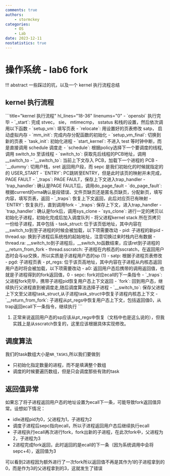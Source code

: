 ```yaml
---
comments: true
authors:
    - stormckey
categories:
    - OS
    - Lab
date: 2023-12-11
nostatistics: true
---
```


# 操作系统 - lab6 fork
!!! abstract
    一些踩过的坑，以及一个 kernel 执行流程总结
<!-- more -->

## kernel 执行流程

<div class="annotate" markdown>
```title="kernel 执行流程" hl_lines="18-36" linenums="0"
- `opensbi` 执行完毕
- `_start`: 完成 stvec， sie， mtimecmp， sstatus 和栈的设置，然后依次调用以下函数
    - `setup_vm`: 填写页表
    - `relocate`: 用设置好的页表修改 satp， 启动虚拟内存
    - `mm_init`: 完成内存分配函数的初始化
    - `setup_vm_final`: 切换到新的页表
    - `task_init`: 初始化进程
- `start_kernel`: 不进入 test 等时钟中断，而是直接调用 schedule 调度走
- `schedule`: 根据policy选择下一个要调度的线程,调用 switch_to 至该线程
- `switch_to`: 获取先后线程的PCB地址，调用__switch_to
- `__switch_to`: 当前上下文存入 PCB，加载下一个进程的 PCB
- `__dummy`: 切用户栈，sret 返回用户段，而 sepc 是我们初始化的时候就指定的的 USER_START
- `ENTRY`: PC跳转至ENTRY，但是此时该页的映射并未完成，PAGE FAULT
- `_traps`: PAGE FAULT，保存上下文进入trap_handler
- `trap_handler`: 确认是PAGE FAULT后，调用do_page_fault
- `do_page_fault`: 根据current的vma确认是段错误、文件页缺页还是匿名页缺页，分配新页，填写内容，填写页表，返回
- `_traps`: 恢复上下文返回，此后对应页已有映射
- `ENTRY`: 恢复执行，直到调用fork
- `_traps`: 保存上下文，进入trap_handler
- `trap_handler`: 确认是fork后，调用sys_clone
- `sys_clone`: 进行一定的拷贝以初始化子进程，初始化完成后加入调度队列
    -  将父进程kernel stack 所在页拷贝一份给子进程，其中包括
          - task_struct: 位于该页低地址，其中内容在__switch_to到至子进程的时候会被加载，以下项需要改动
              - pid: 子进程的新pid
              - thread.sp: 换到子进程后系统栈的起始地址，注意切换过来时栈内已有数据
              - thread.ra: __switch_to到子进程后，__switch_to函数结束，应该ret到子进程的__return_from_fork
              - thread.sscratch: 子进程在内核态的sscratch，在返回用户态时会与sp交换，所以实质是子进程用户态的sp (1)
              - satp: 根据子进程页表修改
              - pgd: 子进程页表
          - pt_regs: 位于该页高地址，其中内容在子进程从内核态返回用户态时将会被加载，以下项需要改动  
              - a0: 返回用户态后携带的调用返回值，也就是子进程得到的fork返回值，0
              - sepc: fork对应ecall的下一条指令
- `_traps`: 父进程fork完毕，携带子进程pid恢复用户态上下文返回
- `fork`: 回到用户态，继续执行父进程直到被调度走,随后调度算法选择子进程
- `__switch_to`: 保存父进程上下文至父进程task_struct,从子进程task_struct中恢复子进程内核态上下文
- `__return_from_fork`: 子进程从pt_regs中恢复用户态上下文，包括返回值0，从trap返回ecall下一条指令，继续执行
```
</div>

1.  正常来说返回用户态的sp应该从pt_regs中恢复（文档中也是这么说的），但我实践上是从sscratch恢复的，这里应该根据具体实现修改。

## 调度算法

我们的task数组大小是`NR_TASKS`,所以我们要做到

- 只初始化指定数量的进程，而不是填满整个数组
- 调度的时候要遍历数组，但是只会调度那些有效的task

## 返回值异常

如果忘了将子进程返回用户态的地址设置为ecall下一条，可能导致fork返回值异常。设想如下情况：

- idle进程pid为0，父进程为1，子进程为2
- 调度子进程后sepc指向ecall，所以子进程返回用户态后继续执行ecall
- 子进程执行ecall再次进行fork，fork出新的子进程，在此次fork中，父进程为2，子进程为3
- 2进程完成fork返回，此时返回的是ecall的下一条（因为系统调用中会将sepc+4），返回值为3

可以看到2进程因为额外进行了一次fork所以返回值不再是其作为1的子进程拿到的0，而是作为3的父进程拿到的3，这就发生了错误